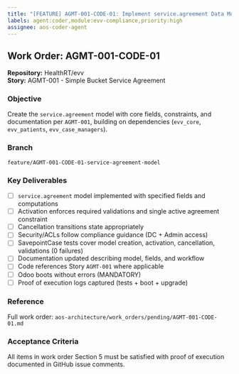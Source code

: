 ```yaml
---
title: "[FEATURE] AGMT-001-CODE-01: Implement service.agreement Data Model"
labels: agent:coder,module:evv-compliance,priority:high
assignee: aos-coder-agent
---
```


## Work Order: AGMT-001-CODE-01

**Repository:** HealthRT/evv  
**Story:** AGMT-001 - Simple Bucket Service Agreement

### Objective
Create the `service.agreement` model with core fields, constraints, and documentation per `AGMT-001`, building on dependencies (`evv_core`, `evv_patients`, `evv_case_managers`).

### Branch
`feature/AGMT-001-CODE-01-service-agreement-model`

### Key Deliverables
- [ ] `service.agreement` model implemented with specified fields and computations
- [ ] Activation enforces required validations and single active agreement constraint
- [ ] Cancellation transitions state appropriately
- [ ] Security/ACLs follow compliance guidance (DC + Admin access)
- [ ] SavepointCase tests cover model creation, activation, cancellation, validations (0 failures)
- [ ] Documentation updated describing model, fields, and workflow
- [ ] Code references Story `AGMT-001` where applicable
- [ ] Odoo boots without errors (MANDATORY)
- [ ] Proof of execution logs captured (tests + boot + upgrade)

### Reference
Full work order: `aos-architecture/work_orders/pending/AGMT-001-CODE-01.md`

### Acceptance Criteria
All items in work order Section 5 must be satisfied with proof of execution documented in GitHub issue comments.
